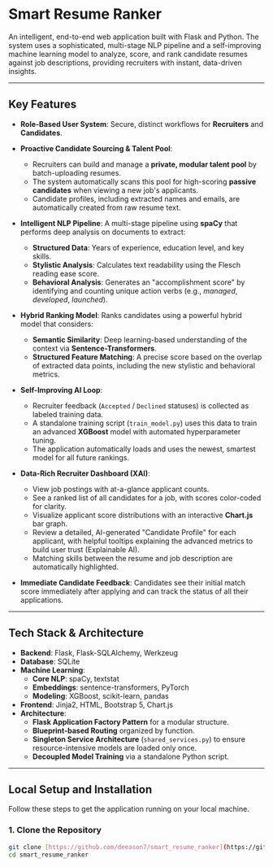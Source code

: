 # Smart Resume Ranker

An intelligent, end-to-end web application built with Flask and Python. The system uses a sophisticated, multi-stage NLP pipeline and a self-improving machine learning model to analyze, score, and rank candidate resumes against job descriptions, providing recruiters with instant, data-driven insights.



---
## Key Features

-   **Role-Based User System**: Secure, distinct workflows for **Recruiters** and **Candidates**.

-   **Proactive Candidate Sourcing & Talent Pool**:
    -   Recruiters can build and manage a **private, modular talent pool** by batch-uploading resumes.
    -   The system automatically scans this pool for high-scoring **passive candidates** when viewing a new job's applicants.
    -   Candidate profiles, including extracted names and emails, are automatically created from raw resume text.

-   **Intelligent NLP Pipeline**: A multi-stage pipeline using **spaCy** that performs deep analysis on documents to extract:
    -   **Structured Data**: Years of experience, education level, and key skills.
    -   **Stylistic Analysis**: Calculates text readability using the Flesch reading ease score.
    -   **Behavioral Analysis**: Generates an "accomplishment score" by identifying and counting unique action verbs (e.g., *managed*, *developed*, *launched*).

-   **Hybrid Ranking Model**: Ranks candidates using a powerful hybrid model that considers:
    -   **Semantic Similarity**: Deep learning-based understanding of the context via **Sentence-Transformers**.
    -   **Structured Feature Matching**: A precise score based on the overlap of extracted data points, including the new stylistic and behavioral metrics.

-   **Self-Improving AI Loop**:
    -   Recruiter feedback (`Accepted` / `Declined` statuses) is collected as labeled training data.
    -   A standalone training script (`train_model.py`) uses this data to train an advanced **XGBoost** model with automated hyperparameter tuning.
    -   The application automatically loads and uses the newest, smartest model for all future rankings.

-   **Data-Rich Recruiter Dashboard (XAI)**:
    -   View job postings with at-a-glance applicant counts.
    -   See a ranked list of all candidates for a job, with scores color-coded for clarity.
    -   Visualize applicant score distributions with an interactive **Chart.js** bar graph.
    -   Review a detailed, AI-generated "Candidate Profile" for each applicant, with helpful tooltips explaining the advanced metrics to build user trust (Explainable AI).
    -   Matching skills between the resume and job description are automatically highlighted.

-   **Immediate Candidate Feedback**: Candidates see their initial match score immediately after applying and can track the status of all their applications.

---
## Tech Stack & Architecture

-   **Backend**: Flask, Flask-SQLAlchemy, Werkzeug
-   **Database**: SQLite
-   **Machine Learning**:
    -   **Core NLP**: spaCy, textstat
    -   **Embeddings**: sentence-transformers, PyTorch
    -   **Modeling**: XGBoost, scikit-learn, pandas
-   **Frontend**: Jinja2, HTML, Bootstrap 5, Chart.js
-   **Architecture**:
    -   **Flask Application Factory Pattern** for a modular structure.
    -   **Blueprint-based Routing** organized by function.
    -   **Singleton Service Architecture** (`shared_services.py`) to ensure resource-intensive models are loaded only once.
    -   **Decoupled Model Training** via a standalone Python script.

---
## Local Setup and Installation

Follow these steps to get the application running on your local machine.
### 1. Clone the Repository
```bash
git clone [https://github.com/deeason7/smart_resume_ranker](https://github.com/deeason7/smart_resume_ranker)
cd smart_resume_ranker
